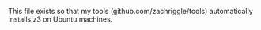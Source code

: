 This file exists so that my tools (github.com/zachriggle/tools) automatically installs z3 on Ubuntu machines.
